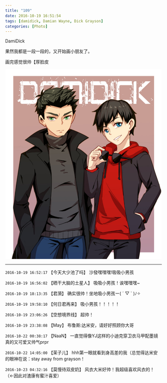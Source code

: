 ```yaml
---
title: "109"
date: 2016-10-19 16:51:54
tags: [damidick, Damian Wayne, Dick Grayson]
categories: [Photo]
---
```


<p>DamiDick</p> 
<p>果然我都是一段一段的，又开始画小朋友了。</p> 
<p>画完感觉很帅【厚脸皮</p>

![](https://raw.githubusercontent.com/alicewish/meowchain247/master/img_cVZNdzJtQk9JV2R1WlRIMHJ4cGJsK29ZZG5tSWhBNGRiRFA0eDN5L0hGcFFxVWJCcmRIZ3pnPT0.jpg)

---

`2016-10-19 16:52:17` 【今天大少池了吗】 沙發嘿嘿嘿!吸吸小男孩

`2016-10-19 16:56:02` 【晒干大脑的土星人】 吸吸小男孩！诶嘿嘿嘿~

`2016-10-19 18:13:35` 【君漪】 确实很帅！坐地吸小男孩ー( ´ ▽ ` )ﾉ✧

`2016-10-19 19:58:10` 【何日君再来】 吸小男孩！！！！！

`2016-10-19 23:06:26` 【空想境界线】 超帅！

`2016-10-19 23:38:08` 【May】 布鲁斯:达米安，请好好照顾你大哥

`2016-10-22 00:38:17` 【NaaN】 一直觉得像YJ这样的小迪克穿卫衣马甲配墨镜真的又可爱又帅气prpr

`2016-10-22 14:05:00` 【茉子儿】 hhh第一眼就看到身高差的我（总觉得达米安的眼神在说：stay away from grayson！

`2016-10-23 04:32:16` 【莫慢待双皮奶】 风衣大米好帅！我超级喜欢风衣的！（←因此对渣康有蜜汁喜爱）
